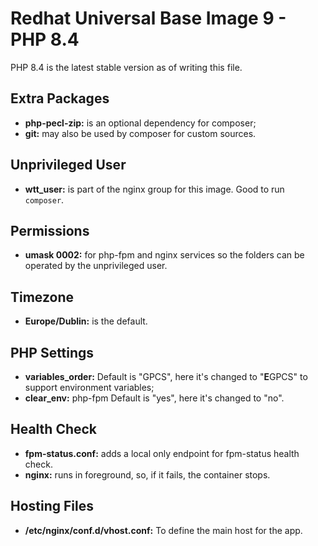 # Redhat Universal Base Image 9 - PHP 8.4
PHP 8.4 is the latest stable version as of writing this file.

## Extra Packages
 * **php-pecl-zip:** is an optional dependency for composer;
 * **git:** may also be used by composer for custom sources.

## Unprivileged User
 * **wtt_user:** is part of the nginx group for this image. Good to run `composer`.

## Permissions
 * **umask 0002:** for php-fpm and nginx services so the folders can be operated by the unprivileged user.

## Timezone
 * **Europe/Dublin:** is the default.

## PHP Settings
 * **variables_order:** Default is "GPCS", here it's changed to "**E**GPCS" to support environment variables;
 * **clear_env:** php-fpm Default is "yes", here it's changed to "no".

## Health Check
 * **fpm-status.conf:** adds a local only endpoint for fpm-status health check.
 * **nginx:** runs in foreground, so, if it fails, the container stops.

## Hosting Files
 * **/etc/nginx/conf.d/vhost.conf:** To define the main host for the app.
